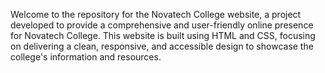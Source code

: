 Welcome to the repository for the Novatech College website, a project developed to provide a comprehensive and user-friendly online presence for Novatech College. 
This website is built using HTML and CSS, focusing on delivering a clean, responsive, and accessible design to showcase the college's information and resources.
